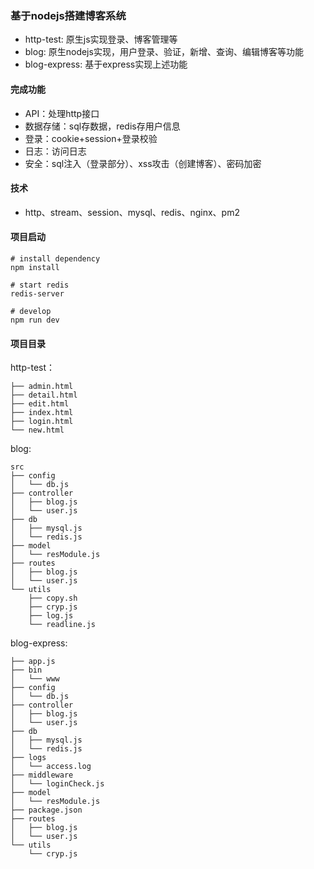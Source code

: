 ### 基于nodejs搭建博客系统
- http-test: 原生js实现登录、博客管理等
- blog: 原生nodejs实现，用户登录、验证，新增、查询、编辑博客等功能
- blog-express: 基于express实现上述功能

#### 完成功能
- API：处理http接口
- 数据存储：sql存数据，redis存用户信息
- 登录：cookie+session+登录校验
- 日志：访问日志
- 安全：sql注入（登录部分）、xss攻击（创建博客）、密码加密

#### 技术
- http、stream、session、mysql、redis、nginx、pm2

#### 项目启动
```
# install dependency
npm install

# start redis
redis-server

# develop
npm run dev
```

#### 项目目录
http-test：
```
├── admin.html
├── detail.html
├── edit.html
├── index.html
├── login.html
└── new.html
```

blog:
```
src
├── config
│   └── db.js
├── controller
│   ├── blog.js
│   └── user.js
├── db
│   ├── mysql.js
│   └── redis.js
├── model
│   └── resModule.js
├── routes
│   ├── blog.js
│   └── user.js
└── utils
    ├── copy.sh
    ├── cryp.js
    ├── log.js
    └── readline.js
```

blog-express: 
```
├── app.js
├── bin
│   └── www
├── config
│   └── db.js
├── controller
│   ├── blog.js
│   └── user.js
├── db
│   ├── mysql.js
│   └── redis.js
├── logs
│   └── access.log
├── middleware
│   └── loginCheck.js
├── model
│   └── resModule.js
├── package.json
├── routes
│   ├── blog.js
│   └── user.js
└── utils
    └── cryp.js

```